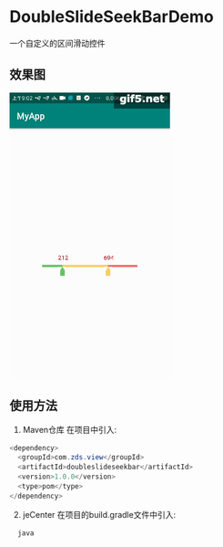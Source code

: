 # DoubleSlideSeekBarDemo
一个自定义的区间滑动控件<br>
## 效果图
![image](https://github.com/qqdongshao123/DoubleSlideSeekBarDemo/blob/master/images/img1.gif)
## 使用方法

1. Maven仓库
在项目中引入:
```java
<dependency>
  <groupId>com.zds.view</groupId>
  <artifactId>doubleslideseekbar</artifactId>
  <version>1.0.0</version>
  <type>pom</type>
</dependency>
```
2. jeCenter
在项目的build.gradle文件中引入:
```java
  java
```

